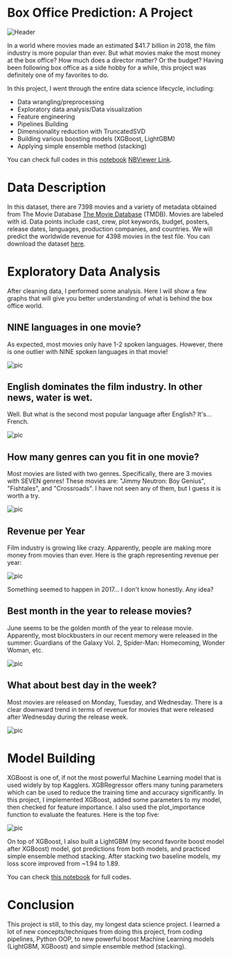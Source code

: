 # Box Office Prediction: A Project

![Header](pic/pic.PNG)

In a world where movies made an estimated $41.7 billion in 2018, the film industry is more popular than ever. But what movies make the most money at the box office? How much does a director matter? Or the budget? Having been following box office as a side hobby for a while, this project was definitely one of my favorites to do. 

In this project, I went through the entire data science lifecycle, including: 

* Data wrangling/preprocessing
* Exploratory data analysis/Data visualization
* Feature engineering
* Pipelines Building
* Dimensionality reduction with TruncatedSVD
* Building various boosting models (XGBoost, LightGBM)
* Applying simple ensemble method (stacking)

You can check full codes in this [notebook](https://github.com/andreduong/box-office-prediction/blob/master/box-office-prediction.ipynb) [NBViewer Link](https://nbviewer.jupyter.org/github/andreduong/box-office-prediction/blob/master/box-office-prediction.ipynb).

# Data Description
In this dataset, there are 7398 movies and a variety of metadata obtained from The Movie Database [The Movie Database](https://www.themoviedb.org) (TMDB). Movies are labeled with id. Data points include cast, crew, plot keywords, budget, posters, release dates, languages, production companies, and countries. We will predict the worldwide revenue for 4398 movies in the test file. You can download the dataset [here](https://drive.google.com/drive/folders/1jyIZDHzhgJzZYZoDTVeMMqBU0ZdpGb2d?usp=sharing).

# Exploratory Data Analysis
After cleaning data, I performed some analysis. Here I will show a few graphs that will give you better understanding of what is behind the box office world.

## NINE languages in one movie?
As expected, most movies only have 1-2 spoken languages. However, there is one outlier with NINE spoken languages in that movie!

![pic](pic/num_languages.png)

## English dominates the film industry. In other news, water is wet.
Well. But what is the second most popular language after English? It's... French.

![pic](pic/language.png)

## How many genres can you fit in one movie?

Most movies are listed with two genres. Specifically, there are 3 movies with SEVEN genres! These movies are: "Jimmy Neutron: Boy Genius", "Fishtales", and "Crossroads". I have not seen any of them, but I guess it is worth a try.

![pic](pic/num_genres.png)

## Revenue per Year

Film industry is growing like crazy. Apparently, people are making more money from movies than ever. Here is the graph representing revenue per year:

![pic](pic/year.png)

Something seemed to happen in 2017... I don't know honestly. Any idea?

## Best month in the year to release movies?

June seems to be the golden month of the year to release movie. Apparently, most blockbusters in our recent memory were released in the summer: Guardians of the Galaxy Vol. 2, Spider-Man: Homecoming, Wonder Woman, etc.

![pic](pic/month.png)

## What about best day in the week?

Most movies are released on Monday, Tuesday, and Wednesday. There is a clear downward trend in terms of revenue for movies that were released after Wednesday during the release week. 

![pic](pic/day.png)

# Model Building

XGBoost is one of, if not the most powerful Machine Learning model that is used widely by top Kagglers. XGBRegressor offers many tuning parameters which can be used to reduce the training time and accuracy significantly. In this project, I implemented XGBoost, added some parameters to my model, then checked for feature importance. I also used the plot_importance function to evaluate the features. Here is the top five:

![pic](pic/features.png)

On top of XGBoost, I also built a LightGBM (my second favorite boost model after XGBoost) model, got predictions from both models, and practiced simple ensemble method stacking. After stacking two baseline models, my loss score improved from ~1.94 to 1.89.

You can check [this notebook](https://nbviewer.jupyter.org/github/andreduong/box-office-prediction/blob/master/box-office-prediction.ipynb) for full codes.

# Conclusion

This project is still, to this day, my longest data science project. I learned a lot of new concepts/techniques from doing this project, from coding pipelines, Python OOP, to new powerful boost Machine Learning models (LightGBM, XGBoost) and simple ensemble method (stacking). 

